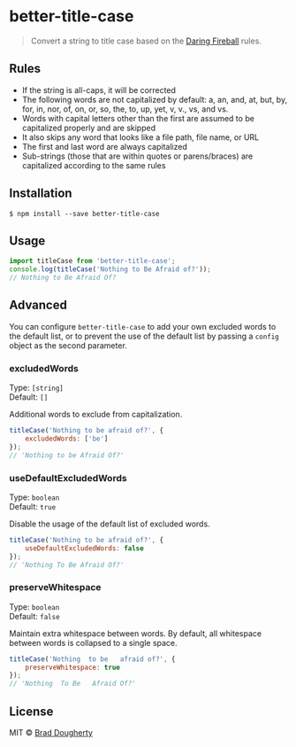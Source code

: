# better-title-case

> Convert a string to title case based on the [Daring Fireball](https://daringfireball.net/2008/05/title_case) rules.

## Rules

- If the string is all-caps, it will be corrected
- The following words are not capitalized by default: a, an, and, at, but, by, for, in, nor, of, on, or, so, the, to, up, yet, v, v., vs, and vs.
- Words with capital letters other than the first are assumed to be capitalized properly and are skipped
- It also skips any word that looks like a file path, file name, or URL
- The first and last word are always capitalized
- Sub-strings (those that are within quotes or parens/braces) are capitalized according to the same rules

## Installation

```
$ npm install --save better-title-case
```

## Usage

```js
import titleCase from 'better-title-case';
console.log(titleCase('Nothing to Be Afraid of?'));
// Nothing to Be Afraid Of?
```

## Advanced

You can configure `better-title-case` to add your own excluded words to the default list, or to prevent the use of the default list by passing a `config` object as the second parameter.

### excludedWords

Type: `[string]`<br>
Default: `[]`

Additional words to exclude from capitalization.

```js
titleCase('Nothing to be afraid of?', {
	excludedWords: ['be']
});
// 'Nothing to be Afraid Of?'
```

### useDefaultExcludedWords

Type: `boolean`<br>
Default: `true`

Disable the usage of the default list of excluded words.

```js
titleCase('Nothing to be afraid of?', {
	useDefaultExcludedWords: false
});
// 'Nothing To Be Afraid Of?'
```

### preserveWhitespace

Type: `boolean`<br>
Default: `false`

Maintain extra whitespace between words. By default, all whitespace between words is collapsed to a single space.

```js
titleCase('Nothing  to be   afraid of?', {
	preserveWhitespace: true
});
// 'Nothing  To Be   Afraid Of?'
```

## License

MIT © [Brad Dougherty](https://brad.is)
